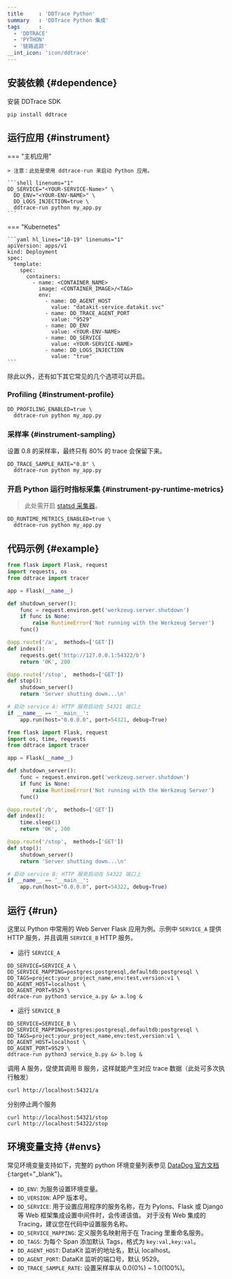 ```yaml
---
title     : 'DDTrace Python'
summary   : 'DDTrace Python 集成'
tags      :
  - 'DDTRACE'
  - 'PYTHON'
  - '链路追踪'
__int_icon: 'icon/ddtrace'
---
```


## 安装依赖 {#dependence}

安装 DDTrace SDK

```shell
pip install ddtrace
```

## 运行应用 {#instrument}

<!-- markdownlint-disable MD046 -->
=== "主机应用"

    > 注意：此处是使用 ddtrace-run 来启动 Python 应用。
    
    ```shell linenums="1"
    DD_SERVICE="<YOUR-SERVICE-Name>" \
      DD_ENV="<YOUR-ENV-NAME>" \
      DD_LOGS_INJECTION=true \
      ddtrace-run python my_app.py
    ```

=== "Kubernetes"

    ```yaml hl_lines="10-19" linenums="1"
    apiVersion: apps/v1
    kind: Deployment
    spec:
      template:
        spec:
          containers:
            - name: <CONTAINER_NAME>
              image: <CONTAINER_IMAGE>/<TAG>
              env:
                - name: DD_AGENT_HOST
                  value: "datakit-service.datakit.svc"
                - name: DD_TRACE_AGENT_PORT
                  value: "9529"
                - name: DD_ENV
                  value: <YOUR-ENV-NAME>
                - name: DD_SERVICE
                  value: <YOUR-SERVICE-NAME>
                - name: DD_LOGS_INJECTION
                  value: "true"
    ```
<!-- markdownlint-enable -->

除此以外，还有如下其它常见的几个选项可以开启。

### Profiling {#instrument-profile}

```shell linenums="1"
DD_PROFILING_ENABLED=true \
  ddtrace-run python my_app.py
```

### 采样率 {#instrument-sampling}

设置 0.8 的采样率，最终只有 80% 的 trace 会保留下来。

```shell linenums="1"
DD_TRACE_SAMPLE_RATE="0.8" \
  ddtrace-run python my_app.py
```

### 开启 Python 运行时指标采集 {#instrument-py-runtime-metrics}

> 此处需开启 [statsd 采集器](statsd.md)。

```shell linenums="1"
DD_RUNTIME_METRICS_ENABLED=true \
  ddtrace-run python my_app.py
```

## 代码示例 {#example}

```python title="service_a.py"
from flask import Flask, request
import requests, os
from ddtrace import tracer

app = Flask(__name__)

def shutdown_server():
    func = request.environ.get('werkzeug.server.shutdown')
    if func is None:
        raise RuntimeError('Not running with the Werkzeug Server')
    func()

@app.route('/a',  methods=['GET'])
def index():
    requests.get('http://127.0.0.1:54322/b')
    return 'OK', 200

@app.route('/stop',  methods=['GET'])
def stop():
    shutdown_server()
    return 'Server shutting down...\n'

# 启动 service A: HTTP 服务启动在 54321 端口上
if __name__ == '__main__':
    app.run(host="0.0.0.0", port=54321, debug=True)
```

```python title="service_b.py"
from flask import Flask, request
import os, time, requests
from ddtrace import tracer

app = Flask(__name__)

def shutdown_server():
    func = request.environ.get('werkzeug.server.shutdown')
    if func is None:
        raise RuntimeError('Not running with the Werkzeug Server')
    func()

@app.route('/b',  methods=['GET'])
def index():
    time.sleep(1)
    return 'OK', 200

@app.route('/stop',  methods=['GET'])
def stop():
    shutdown_server()
    return 'Server shutting down...\n'

# 启动 service B: HTTP 服务启动在 54322 端口上
if __name__ == '__main__':
    app.run(host="0.0.0.0", port=54322, debug=True)
```

## 运行 {#run}

这里以 Python 中常用的 Web Server Flask 应用为例。示例中 `SERVICE_A` 提供 HTTP 服务，并且调用 `SERVICE_B` HTTP 服务。

- 运行 `SERVICE_A`

```shell
DD_SERVICE=SERVICE_A \
DD_SERVICE_MAPPING=postgres:postgresql,defaultdb:postgresql \
DD_TAGS=project:your_project_name,env:test,version:v1 \
DD_AGENT_HOST=localhost \
DD_AGENT_PORT=9529 \
ddtrace-run python3 service_a.py &> a.log &
```

- 运行 `SERVICE_B`

```shell
DD_SERVICE=SERVICE_B \
DD_SERVICE_MAPPING=postgres:postgresql,defaultdb:postgresql \
DD_TAGS=project:your_project_name,env:test,version:v1 \
DD_AGENT_HOST=localhost \
DD_AGENT_PORT=9529 \
ddtrace-run python3 service_b.py &> b.log &
```

调用 A 服务，促使其调用 B 服务，这样就能产生对应 trace 数据（此处可多次执行触发）

```shell
curl http://localhost:54321/a
```

分别停止两个服务

```shell
curl http://localhost:54321/stop
curl http://localhost:54322/stop
```

## 环境变量支持 {#envs}

常见环境变量支持如下，完整的 python 环境变量列表参见 [DataDog 官方文档](https://docs.datadoghq.com/tracing/trace_collection/library_config/python/){:target="_blank"}。

- `DD_ENV`: 为服务设置环境变量。
- `DD_VERSION`: APP 版本号。
- `DD_SERVICE`: 用于设置应用程序的服务名称，在为 Pylons、Flask 或 Django 等 Web 框架集成设置中间件时，会传递该值。 对于没有 Web 集成的 Tracing，建议您在代码中设置服务名称。
- `DD_SERVICE_MAPPING`: 定义服务名映射用于在 Tracing 里重命名服务。
- `DD_TAGS`: 为每个 Span 添加默认 Tags，格式为 `key:val,key:val`。
- `DD_AGENT_HOST`: DataKit 监听的地址名，默认 localhost。
- `DD_AGENT_PORT`: DataKit 监听的端口号，默认 9529。
- `DD_TRACE_SAMPLE_RATE`: 设置采样率从 0.0(0%) ~ 1.0(100%)。
